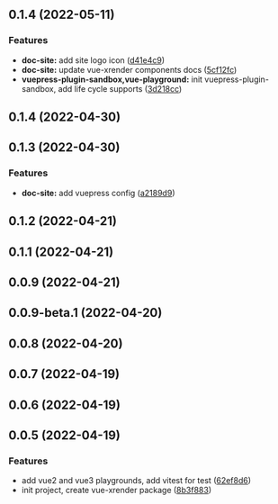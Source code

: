 ## 0.1.4 (2022-05-11)

### Features

- **doc-site:** add site logo icon ([d41e4c9](https://github.com/2214962083/vue-superman/commit/d41e4c9ad4806b580d6199e671ff6d1031a7c6b8))
- **doc-site:** update vue-xrender components docs ([5cf12fc](https://github.com/2214962083/vue-superman/commit/5cf12fcb3bd2dd84a3e1d85047ad55ca9065583e))
- **vuepress-plugin-sandbox,vue-playground:** init vuepress-plugin-sandbox, add life cycle supports ([3d218cc](https://github.com/2214962083/vue-superman/commit/3d218ccb4de17ec4d2870692bb200f4742667b85))

## 0.1.4 (2022-04-30)

## 0.1.3 (2022-04-30)

### Features

- **doc-site:** add vuepress config ([a2189d9](https://github.com/2214962083/vue-superman/commit/a2189d9a5f802abed444515d4da54546be4a1bf5))

## 0.1.2 (2022-04-21)

## 0.1.1 (2022-04-21)

## 0.0.9 (2022-04-21)

## 0.0.9-beta.1 (2022-04-20)

## 0.0.8 (2022-04-20)

## 0.0.7 (2022-04-19)

## 0.0.6 (2022-04-19)

## 0.0.5 (2022-04-19)

### Features

- add vue2 and vue3 playgrounds, add vitest for test ([62ef8d6](https://github.com/2214962083/vue-superman/commit/62ef8d6ab55520b2e39d00837613fa3d6c772e0c))
- init project, create vue-xrender package ([8b3f883](https://github.com/2214962083/vue-superman/commit/8b3f883ddb4f6dba3bc3889f39b867735c7e2b69))
